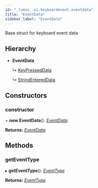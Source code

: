 ```yaml
---
id: "_lumin_.ui.keyboardevent.eventdata"
title: "EventData"
sidebar_label: "EventData"
---
```


Base struct for keyboard event data

## Hierarchy

* **EventData**

  ↳ [KeyPressedData](_lumin_.ui.keyboardevent.keypresseddata.md)

  ↳ [StringEnteredData](_lumin_.ui.keyboardevent.stringentereddata.md)

## Constructors

###  constructor

\+ **new EventData**(): *[EventData](_lumin_.ui.keyboardevent.eventdata.md)*

**Returns:** *[EventData](_lumin_.ui.keyboardevent.eventdata.md)*

## Methods

###  getEventType

▸ **getEventType**(): *[EventType](../enums/_lumin_.ui.keyboardevent.eventtype.md)*

**Returns:** *[EventType](../enums/_lumin_.ui.keyboardevent.eventtype.md)*
